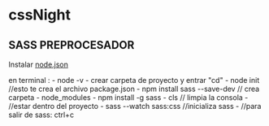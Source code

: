 # cssNight
## SASS PREPROCESADOR
Instalar 
<a href="https://nodejs.org/es/" target="_blank">node.json </a>
 
en terminal :
    - node -v
    - crear carpeta de proyecto y entrar "cd"
    - node init  //esto te crea el archivo package.json
    - npm  install sass --save-dev // crea carpeta - node_modules
    - npm install -g sass
    - cls // limpia la consola
    - //estar dentro del proyecto
    - sass --watch sass:css //inicializa sass
    - //para salir de sass: ctrl+c

